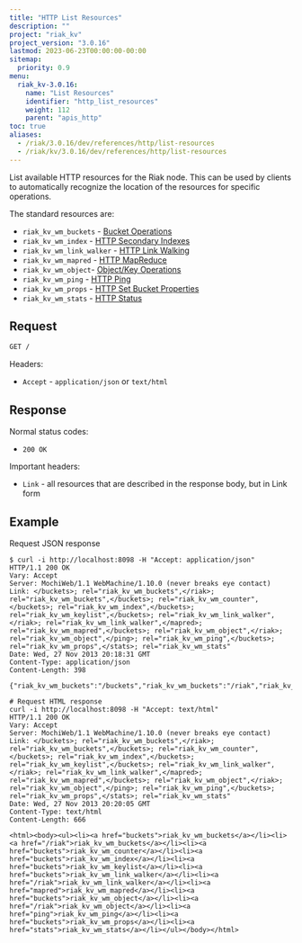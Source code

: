 ```yaml
---
title: "HTTP List Resources"
description: ""
project: "riak_kv"
project_version: "3.0.16"
lastmod: 2023-06-23T00:00:00-00:00
sitemap:
  priority: 0.9
menu:
  riak_kv-3.0.16:
    name: "List Resources"
    identifier: "http_list_resources"
    weight: 112
    parent: "apis_http"
toc: true
aliases:
  - /riak/3.0.16/dev/references/http/list-resources
  - /riak/kv/3.0.16/dev/references/http/list-resources
---
```


List available HTTP resources for the Riak node. This can be used by clients to
automatically recognize the location of the resources for specific operations.

The standard resources are:

* `riak_kv_wm_buckets` - [Bucket Operations]({{<baseurl>}}riak/kv/3.0.16/developing/api/http/#bucket-operations)
* `riak_kv_wm_index` - [HTTP Secondary Indexes]({{<baseurl>}}riak/kv/3.0.16/developing/api/http/secondary-indexes)
* `riak_kv_wm_link_walker` - [HTTP Link Walking]({{<baseurl>}}riak/kv/3.0.16/developing/api/http/link-walking)
* `riak_kv_wm_mapred` - [HTTP MapReduce]({{<baseurl>}}riak/kv/3.0.16/developing/api/http/mapreduce)
* `riak_kv_wm_object`- [Object/Key Operations]({{<baseurl>}}riak/kv/3.0.16/developing/api/http/#object-key-operations)
* `riak_kv_wm_ping` - [HTTP Ping]({{<baseurl>}}riak/kv/3.0.16/developing/api/http/ping)
* `riak_kv_wm_props` - [HTTP Set Bucket Properties]({{<baseurl>}}riak/kv/3.0.16/developing/api/http/set-bucket-props)
* `riak_kv_wm_stats` - [HTTP Status]({{<baseurl>}}riak/kv/3.0.16/developing/api/http/status)

## Request

```bash
GET /
```

Headers:

* `Accept` - `application/json` or `text/html`

## Response

Normal status codes:

* `200 OK`

Important headers:

* `Link` - all resources that are described in the response body, but in Link
form

## Example

Request JSON response

```curl
$ curl -i http://localhost:8098 -H "Accept: application/json"
HTTP/1.1 200 OK
Vary: Accept
Server: MochiWeb/1.1 WebMachine/1.10.0 (never breaks eye contact)
Link: </buckets>; rel="riak_kv_wm_buckets",</riak>; rel="riak_kv_wm_buckets",</buckets>; rel="riak_kv_wm_counter",</buckets>; rel="riak_kv_wm_index",</buckets>; rel="riak_kv_wm_keylist",</buckets>; rel="riak_kv_wm_link_walker",</riak>; rel="riak_kv_wm_link_walker",</mapred>; rel="riak_kv_wm_mapred",</buckets>; rel="riak_kv_wm_object",</riak>; rel="riak_kv_wm_object",</ping>; rel="riak_kv_wm_ping",</buckets>; rel="riak_kv_wm_props",</stats>; rel="riak_kv_wm_stats"
Date: Wed, 27 Nov 2013 20:18:31 GMT
Content-Type: application/json
Content-Length: 398

{"riak_kv_wm_buckets":"/buckets","riak_kv_wm_buckets":"/riak","riak_kv_wm_counter":"/buckets","riak_kv_wm_index":"/buckets","riak_kv_wm_keylist":"/buckets","riak_kv_wm_link_walker":"/buckets","riak_kv_wm_link_walker":"/riak","riak_kv_wm_mapred":"/mapred","riak_kv_wm_object":"/buckets","riak_kv_wm_object":"/riak","riak_kv_wm_ping":"/ping","riak_kv_wm_props":"/buckets","riak_kv_wm_stats":"/stats"}

# Request HTML response
curl -i http://localhost:8098 -H "Accept: text/html"
HTTP/1.1 200 OK
Vary: Accept
Server: MochiWeb/1.1 WebMachine/1.10.0 (never breaks eye contact)
Link: </buckets>; rel="riak_kv_wm_buckets",</riak>; rel="riak_kv_wm_buckets",</buckets>; rel="riak_kv_wm_counter",</buckets>; rel="riak_kv_wm_index",</buckets>; rel="riak_kv_wm_keylist",</buckets>; rel="riak_kv_wm_link_walker",</riak>; rel="riak_kv_wm_link_walker",</mapred>; rel="riak_kv_wm_mapred",</buckets>; rel="riak_kv_wm_object",</riak>; rel="riak_kv_wm_object",</ping>; rel="riak_kv_wm_ping",</buckets>; rel="riak_kv_wm_props",</stats>; rel="riak_kv_wm_stats"
Date: Wed, 27 Nov 2013 20:20:05 GMT
Content-Type: text/html
Content-Length: 666

<html><body><ul><li><a href="buckets">riak_kv_wm_buckets</a></li><li><a href="/riak">riak_kv_wm_buckets</a></li><li><a href="buckets">riak_kv_wm_counter</a></li><li><a href="buckets">riak_kv_wm_index</a></li><li><a href="buckets">riak_kv_wm_keylist</a></li><li><a href="buckets">riak_kv_wm_link_walker</a></li><li><a href="/riak">riak_kv_wm_link_walker</a></li><li><a href="mapred">riak_kv_wm_mapred</a></li><li><a href="buckets">riak_kv_wm_object</a></li><li><a href="/riak">riak_kv_wm_object</a></li><li><a href="ping">riak_kv_wm_ping</a></li><li><a href="buckets">riak_kv_wm_props</a></li><li><a href="stats">riak_kv_wm_stats</a></li></ul></body></html>
```

